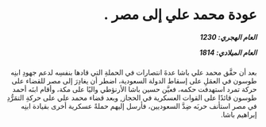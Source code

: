 <h1 dir="rtl">عودة محمد علي إلى مصر .</h1>

<h5 dir="rtl">العام الهجري:  1230

العام الميلادي: 1814

</h5>

<p dir="rtl">بعد أن حقَّق محمد علي باشا عدةَ انتصارات في الحملةِ التي قادها بنفسِه لدعم جهودِ ابنِه طوسون في العمَلِ على إسقاط الدولة السعودية، اضطر أن يغادِرَ إلى مصر للقضاء على حركة تمرد استهدفت حكمه، فعيَّن حسين باشا الأرنؤطي واليًا على مكة، وأقام ابنَه أحمد طوسون قائدًا على القوات العسكرية في الحجاز, وبعد قضاء محمد علي على حركةِ التمَرُّدِ في مصر استأنف حربَه ضِدَّ السعوديين، فأرسل إليهم حملةً عسكرية أخرى بقيادة ابنِه إبراهيم باشا.</p></br>
